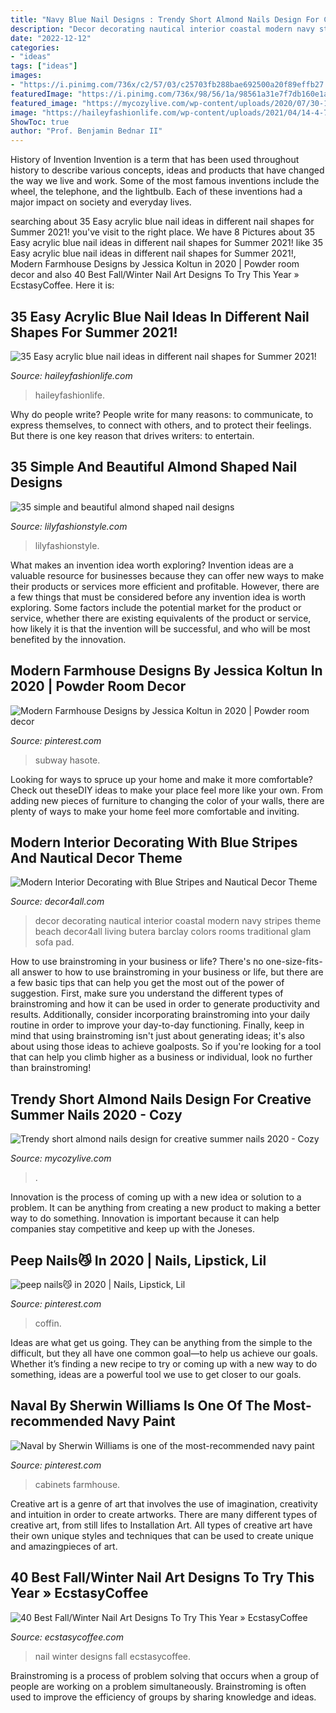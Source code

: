 ```yaml
---
title: "Navy Blue Nail Designs : Trendy Short Almond Nails Design For Creative Summer Nails 2020"
description: "Decor decorating nautical interior coastal modern navy stripes theme beach decor4all living butera barclay colors rooms traditional glam sofa pad"
date: "2022-12-12"
categories:
- "ideas"
tags: ["ideas"]
images:
- "https://i.pinimg.com/736x/c2/57/03/c25703fb288bae692500a20f89effb27.jpg"
featuredImage: "https://i.pinimg.com/736x/98/56/1a/98561a31e7f7db160e1aea3f183610ba.jpg"
featured_image: "https://mycozylive.com/wp-content/uploads/2020/07/30-1.png"
image: "https://haileyfashionlife.com/wp-content/uploads/2021/04/14-4-769x1154.jpg"
ShowToc: true
author: "Prof. Benjamin Bednar II"
---
```



History of Invention
Invention is a term that has been used throughout history to describe various concepts, ideas and products that have changed the way we live and work. Some of the most famous inventions include the wheel, the telephone, and the lightbulb. Each of these inventions had a major impact on society and everyday lives.

	

		
searching about 35 Easy acrylic blue nail ideas in different nail shapes for Summer 2021! you've visit to the right place. We have 8 Pictures about 35 Easy acrylic blue nail ideas in different nail shapes for Summer 2021! like 35 Easy acrylic blue nail ideas in different nail shapes for Summer 2021!, Modern Farmhouse Designs by Jessica Koltun in 2020 | Powder room decor and also 40 Best Fall/Winter Nail Art Designs To Try This Year » EcstasyCoffee. Here it is:
		
    
## 35 Easy Acrylic Blue Nail Ideas In Different Nail Shapes For Summer 2021!

<img loading=lazy src="https://haileyfashionlife.com/wp-content/uploads/2021/04/14-4-769x1154.jpg" onerror="this.onerror=null;this.src='https://tse3.mm.bing.net/th?id=OIP._39BG0dWvMU0MIX-OaBjXgHaLH&amp;pid=15.1';" alt="35 Easy acrylic blue nail ideas in different nail shapes for Summer 2021!">

_Source: haileyfashionlife.com_

>haileyfashionlife. 

	

Why do people write?
People write for many reasons: to communicate, to express themselves, to connect with others, and to protect their feelings. But there is one key reason that drives writers: to entertain.

    
## 35 Simple And Beautiful Almond Shaped Nail Designs

<img loading=lazy src="https://lilyfashionstyle.com/wp-content/uploads/2021/04/32-4.jpg" onerror="this.onerror=null;this.src='https://tse4.mm.bing.net/th?id=OIP.hREFhTkoBna58sXAYRczowHaLH&amp;pid=15.1';" alt="35 simple and beautiful almond shaped nail designs">

_Source: lilyfashionstyle.com_

>lilyfashionstyle. 

	

What makes an invention idea worth exploring?
Invention ideas are a valuable resource for businesses because they can offer new ways to make their products or services more efficient and profitable. However, there are a few things that must be considered before any invention idea is worth exploring. 
Some factors include the potential market for the product or service, whether there are existing equivalents of the product or service, how likely it is that the invention will be successful, and who will be most benefited by the innovation.

    
## Modern Farmhouse Designs By Jessica Koltun In 2020 | Powder Room Decor

<img loading=lazy src="https://i.pinimg.com/736x/98/56/1a/98561a31e7f7db160e1aea3f183610ba.jpg" onerror="this.onerror=null;this.src='https://tse4.mm.bing.net/th?id=OIP.Hwqij6tSj0MrkIcOFLgQpAHaLw&amp;pid=15.1';" alt="Modern Farmhouse Designs by Jessica Koltun in 2020 | Powder room decor">

_Source: pinterest.com_

>subway hasote. 

	

Looking for ways to spruce up your home and make it more comfortable? Check out theseDIY ideas to make your place feel more like your own. From adding new pieces of furniture to changing the color of your walls, there are plenty of ways to make your home feel more comfortable and inviting.

    
## Modern Interior Decorating With Blue Stripes And Nautical Decor Theme

<img loading=lazy src="http://www.decor4all.com/wp-content/uploads/2014/05/nautical-decor-ideas-stripes-white-blue-colors-12.jpg" onerror="this.onerror=null;this.src='https://tse4.mm.bing.net/th?id=OIP.a_Vpb2WKunwMTlXVY96uCgAAAA&amp;pid=15.1';" alt="Modern Interior Decorating with Blue Stripes and Nautical Decor Theme">

_Source: decor4all.com_

>decor decorating nautical interior coastal modern navy stripes theme beach decor4all living butera barclay colors rooms traditional glam sofa pad. 

	

How to use brainstroming in your business or life?
There's no one-size-fits-all answer to how to use brainstroming in your business or life, but there are a few basic tips that can help you get the most out of the power of suggestion. First, make sure you understand the different types of brainstroming and how it can be used in order to generate productivity and results. Additionally, consider incorporating brainstroming into your daily routine in order to improve your day-to-day functioning. Finally, keep in mind that using brainstroming isn't just about generating ideas; it's also about using those ideas to achieve goalposts. So if you're looking for a tool that can help you climb higher as a business or individual, look no further than brainstroming!

    
## Trendy Short Almond Nails Design For Creative Summer Nails 2020 - Cozy

<img loading=lazy src="https://mycozylive.com/wp-content/uploads/2020/07/30-1.png" onerror="this.onerror=null;this.src='https://tse4.mm.bing.net/th?id=OIP.DatSzw02SShtjL3jn2DV0wHaKf&amp;pid=15.1';" alt="Trendy short almond nails design for creative summer nails 2020 - Cozy">

_Source: mycozylive.com_

>. 

	

Innovation is the process of coming up with a new idea or solution to a problem. It can be anything from creating a new product to making a better way to do something. Innovation is important because it can help companies stay competitive and keep up with the Joneses.

    
## Peep Nails😼 In 2020 | Nails, Lipstick, Lil

<img loading=lazy src="https://i.pinimg.com/736x/c2/57/03/c25703fb288bae692500a20f89effb27.jpg" onerror="this.onerror=null;this.src='https://tse3.mm.bing.net/th?id=OIP.6QPdXZT8DKDa_l1cD3_hiAHaLN&amp;pid=15.1';" alt="peep nails😼 in 2020 | Nails, Lipstick, Lil">

_Source: pinterest.com_

>coffin. 

	

Ideas are what get us going. They can be anything from the simple to the difficult, but they all have one common goal—to help us achieve our goals. Whether it’s finding a new recipe to try or coming up with a new way to do something, ideas are a powerful tool we use to get closer to our goals.

    
## Naval By Sherwin Williams Is One Of The Most-recommended Navy Paint

<img loading=lazy src="https://i.pinimg.com/736x/88/13/81/881381f6e5218cecf459c7248f06904e.jpg" onerror="this.onerror=null;this.src='https://tse4.mm.bing.net/th?id=OIP.ROd_pdrFTLBnn3dzFtM3qAHaLH&amp;pid=15.1';" alt="Naval by Sherwin Williams is one of the most-recommended navy paint">

_Source: pinterest.com_

>cabinets farmhouse. 

	

Creative art is a genre of art that involves the use of imagination, creativity and intuition in order to create artworks. There are many different types of creative art, from still lifes to Installation Art. All types of creative art have their own unique styles and techniques that can be used to create unique and amazingpieces of art.

    
## 40 Best Fall/Winter Nail Art Designs To Try This Year » EcstasyCoffee

<img loading=lazy src="https://i2.wp.com/www.ecstasycoffee.com/wp-content/uploads/2016/10/Winter-Nail-Art.jpg" onerror="this.onerror=null;this.src='https://tse3.mm.bing.net/th?id=OIP.-Blq0VvvEZrgjIAOTGqbqwHaLH&amp;pid=15.1';" alt="40 Best Fall/Winter Nail Art Designs To Try This Year » EcstasyCoffee">

_Source: ecstasycoffee.com_

>nail winter designs fall ecstasycoffee. 

	

Brainstroming is a process of problem solving that occurs when a group of people are working on a problem simultaneously. Brainstroming is often used to improve the efficiency of groups by sharing knowledge and ideas.

